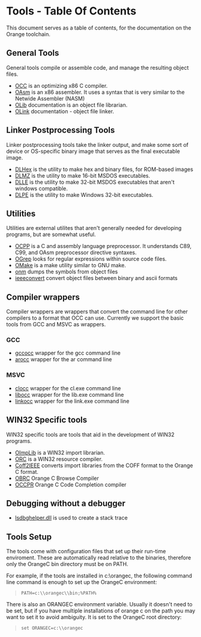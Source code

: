 # Tools - Table Of Contents
 
 This document serves as a table of contents, for the documentation on the Orange toolchain.


## General Tools
 
 General tools compile or assemble code, and manage the resulting object files.
 
* [OCC](occ/OCC.md) is an optimizing x86 C compiler.
* [OAsm](oasm/OAsm.md) is an x86 assembler.  It uses a syntax that is very similar to the Netwide Assembler (NASM)
* [OLib](general/OLib.md) documentation is an object file librarian.
* [OLink](olink/OLink.md) documentation - object file linker.


## Linker Postprocessing Tools

 Linker postprocessing tools take the linker output, and make some sort of device or OS-specific binary image that serves as the final executable image.
 
* [DLHex](general/DLHex.md) is the utility to make hex and binary files, for ROM-based images
* [DLMZ](general/DLMZ.md) is the utility to make 16-bit MSDOS executables.
* [DLLE](general/DLLE.md) is the utility to make 32-bit MSDOS executables that aren't windows compatible.
* [DLPE](general/DLPE.md) is the utility to make Windows 32-bit executables.


## Utilities

 Utilities are external utilites that aren't generally needed for developing programs, but are somewhat useful.
 
* [OCPP](general/OCPP.md) is a C and assembly language preprocessor.  It understands C89, C99, and OAsm preprocessor directive syntaxes.
* [OGrep](ogrep/OGrep.md) looks for regular expressions within source code files.
* [OMake](omake/OMake.md) is a make utility similar to GNU make.
* [onm](general/onm.md) dumps the symbols from object files
* [ieeeconvert](general/ieeeconvert.md) convert object files between binary and ascii formats

## Compiler wrappers

  Compiler wrappers are wrappers that convert the command line for other compilers to a format that OCC can use.
  Currently we support the basic tools from GCC and MSVC as wrappers.

### GCC

* [gccocc](wrappers/gccocc.md) wrapper for the gcc command line
* [arocc](wrappers/arocc.md) wrapper for the ar command line

### MSVC

* [clocc](wrappers/clocc.md) wrapper for the cl.exe command line
* [libocc](wrappers/libocc.md) wrapper for the lib.exe command line
* [linkocc](wrappers/linkocc.md) wrapper for the link.exe command line

## WIN32 Specific tools
 
 WIN32 specific tools are tools that aid in the development of WIN32 programs.
 
* [OImpLib](general/OImpLib.md) is a WIN32 import librarian.
* [ORC](general/ORC.md) is a WIN32 resource compiler.
* [Coff2IEEE](general/Coff2IEEE.md) converts import libraries from the COFF format to the Orange C format.
* [OBRC](general/Obrc.md) Orange C Browse Compiler
* [OCCPR](general/Occpr.md) Orange C Code Completion compiler

## Debugging without a debugger

* [lsdbghelper.dll](general/lsdbghelper.md) is used to create a stack trace

## Tools Setup
 
 The tools come with configuration files that set up their run-time enviroment. These are automatically read relative to the binaries, therefore only the OrangeC bin directory must be on PATH.

For example, if the tools are installed in c:\\orangec, the following command line command is enough to set up the OrangeC environment:

>     PATH=c:\\orangec\\bin;%PATH%

There is also an ORANGEC environment variable.   Usually it doesn't need to be set, but if you have multiple installations of orange c on the path you may want to set it to avoid ambiguity.   It is set to the OrangeC root directory:

>     set ORANGEC=c:\\orangec